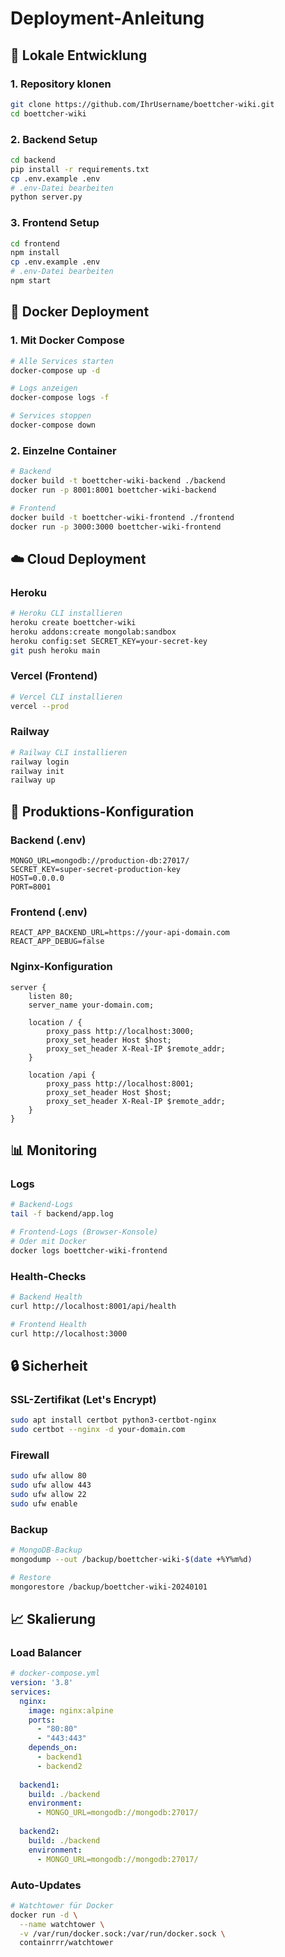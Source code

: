 # Deployment-Anleitung

## 🚀 Lokale Entwicklung

### 1. Repository klonen
```bash
git clone https://github.com/IhrUsername/boettcher-wiki.git
cd boettcher-wiki
```

### 2. Backend Setup
```bash
cd backend
pip install -r requirements.txt
cp .env.example .env
# .env-Datei bearbeiten
python server.py
```

### 3. Frontend Setup
```bash
cd frontend
npm install
cp .env.example .env
# .env-Datei bearbeiten
npm start
```

## 🐳 Docker Deployment

### 1. Mit Docker Compose
```bash
# Alle Services starten
docker-compose up -d

# Logs anzeigen
docker-compose logs -f

# Services stoppen
docker-compose down
```

### 2. Einzelne Container
```bash
# Backend
docker build -t boettcher-wiki-backend ./backend
docker run -p 8001:8001 boettcher-wiki-backend

# Frontend
docker build -t boettcher-wiki-frontend ./frontend
docker run -p 3000:3000 boettcher-wiki-frontend
```

## ☁️ Cloud Deployment

### Heroku
```bash
# Heroku CLI installieren
heroku create boettcher-wiki
heroku addons:create mongolab:sandbox
heroku config:set SECRET_KEY=your-secret-key
git push heroku main
```

### Vercel (Frontend)
```bash
# Vercel CLI installieren
vercel --prod
```

### Railway
```bash
# Railway CLI installieren
railway login
railway init
railway up
```

## 🔧 Produktions-Konfiguration

### Backend (.env)
```env
MONGO_URL=mongodb://production-db:27017/
SECRET_KEY=super-secret-production-key
HOST=0.0.0.0
PORT=8001
```

### Frontend (.env)
```env
REACT_APP_BACKEND_URL=https://your-api-domain.com
REACT_APP_DEBUG=false
```

### Nginx-Konfiguration
```nginx
server {
    listen 80;
    server_name your-domain.com;

    location / {
        proxy_pass http://localhost:3000;
        proxy_set_header Host $host;
        proxy_set_header X-Real-IP $remote_addr;
    }

    location /api {
        proxy_pass http://localhost:8001;
        proxy_set_header Host $host;
        proxy_set_header X-Real-IP $remote_addr;
    }
}
```

## 📊 Monitoring

### Logs
```bash
# Backend-Logs
tail -f backend/app.log

# Frontend-Logs (Browser-Konsole)
# Oder mit Docker
docker logs boettcher-wiki-frontend
```

### Health-Checks
```bash
# Backend Health
curl http://localhost:8001/api/health

# Frontend Health
curl http://localhost:3000
```

## 🔒 Sicherheit

### SSL-Zertifikat (Let's Encrypt)
```bash
sudo apt install certbot python3-certbot-nginx
sudo certbot --nginx -d your-domain.com
```

### Firewall
```bash
sudo ufw allow 80
sudo ufw allow 443
sudo ufw allow 22
sudo ufw enable
```

### Backup
```bash
# MongoDB-Backup
mongodump --out /backup/boettcher-wiki-$(date +%Y%m%d)

# Restore
mongorestore /backup/boettcher-wiki-20240101
```

## 📈 Skalierung

### Load Balancer
```yaml
# docker-compose.yml
version: '3.8'
services:
  nginx:
    image: nginx:alpine
    ports:
      - "80:80"
      - "443:443"
    depends_on:
      - backend1
      - backend2
  
  backend1:
    build: ./backend
    environment:
      - MONGO_URL=mongodb://mongodb:27017/
  
  backend2:
    build: ./backend
    environment:
      - MONGO_URL=mongodb://mongodb:27017/
```

### Auto-Updates
```bash
# Watchtower für Docker
docker run -d \
  --name watchtower \
  -v /var/run/docker.sock:/var/run/docker.sock \
  containrrr/watchtower
```